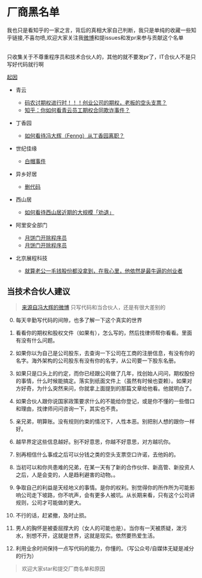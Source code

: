 # 厂商黑名单 



我也只是看知乎的一家之言，背后的真相大家自己判断，我只是单纯的收藏一些知乎链接,不喜勿喷,欢迎大家关注我[微博](http://weibo.com/woniuppp)和提issues和发pr来参与贡献这个名单

<br>
只收集关于不尊重程序员和技术合伙人的，其他的就不要发pr了，IT合伙人不是只写好代码就行啊

[起因](https://www.zhihu.com/question/47775182)


* 青云
  * [码农讨期权进行时！！！创业公司的期权，老板的空头支票？](http://www.weibo.com/ttarticle/p/show?id=2309403986279338497572)
  * [知乎：你如何看青云员工期权合同欺诈事件？](https://www.zhihu.com/question/47442360)
* 丁香园
	- [如何看待冯大辉（Fenng）从丁香园离职？](https://www.zhihu.com/question/48607258)
* 世纪佳缘
    - [白帽事件](https://www.zhihu.com/question/47775182)
* 异乡好居
    - [删代码](https://www.zhihu.com/question/46294596)
* 西山居
	- [如何看待西山居近期的大规模「劝退」](https://www.zhihu.com/question/40739038)
* 阿里安全部门

    - [月饼门开除程序员](https://www.zhihu.com/question/50608658)
    - [月饼门开除程序员](https://www.zhihu.com/question/50600301)

* 北京展程科技
	- [就算老公一毛钱股份都没拿到，在我心里，他依然是最牛逼的创业者](https://www.zhihu.com/question/56175498)


## 当技术合伙人建议
> [来源自冯大辉的微博](http://weibo.com/1577826897/EwLWXoxtG) 只写代码和当合伙人，还是有很大差别的

0. 每天辛勤写代码的间隙，也多了解一下这个真实的世界

1. 看看你的期权和股权文件（如果有），怎么写的，然后找律师帮你看看。里面有没有什么问题。

2. 如果你以为自己是公司股东，去查询一下公司在工商的注册信息，有没有你的名字。海外架构的公司股东有没有你的名字，从公司要一下股东名册。

3. 如果只是口头上的约定，而你已经跟公司做了几年，找创始人问问，期权股份的事情，什么时候能搞定。落实到纸面文件上（虽然有时候也耍赖）。如果对方好奇，为什么突然来问，你就拿上面提到的那篇文章给他看。他就明白了。

4. 如果合伙人跟你说国家政策要求什么的不能给你登记，或是你不懂的一些借口和理由，找律师问问咨询一下，其实也不贵。

5. 亲兄弟，明算账。没有规则约束的情况下，人性本恶。别把别人想的跟你一样好。

6. 越早界定这些信息越好。别不好意思，你越不好意思，对方越坑你。

7. 别再相信什么事成之后可以分钱之类的空头支票空口许诺，去他妈的。

8. 当初可以和你共患难的兄弟，在某一天有了新的合作伙伴、新高管、新投资人之后，人是会变的，人是趋利避害的动物。。

9. 争取自己的利益是天经地义的事情。是你的权利。别觉得你的所作所为可能影响公司走下坡路，你不吭声，会有更多人被坑。从长期来看，只有这个公司讲规则，公司才可能做的更大。

10. 不行的话，赶紧撤，及时止损。
11. 男人的胸怀是被委屈撑大的（女人的可能也是）。当你有一天被质疑，泼污水，别想不开，这就是世界，这就是现实。依然要热爱生活。

12. 利用业余时间保持一点写代码的能力，你懂的。（写公众号/自媒体无疑是减分的行为）





> 欢迎大家star和提交厂商名单和原因


